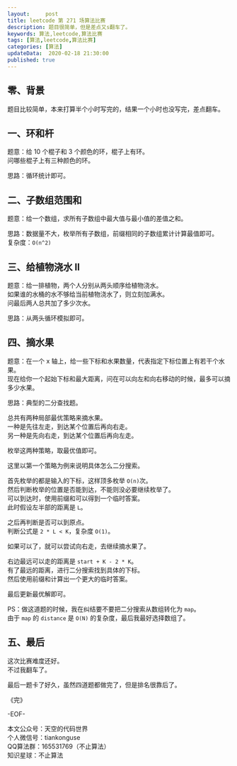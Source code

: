 ```yaml
---   
layout:     post  
title: leetcode 第 271 场算法比赛  
description: 题目很简单，但是差点又s翻车了。       
keywords: 算法,leetcode,算法比赛  
tags: [算法,leetcode,算法比赛]    
categories: [算法]  
updateData:  2020-02-18 21:30:00  
published: true  
---  
```



## 零、背景  

题目比较简单，本来打算半个小时写完的，结果一个小时也没写完，差点翻车。  



## 一、环和杆  


题意：给 10 个棍子和 3 个颜色的环，棍子上有环。  
问哪些棍子上有三种颜色的环。  


思路：循环统计即可。  


## 二、子数组范围和  


题意：给一个数组，求所有子数组中最大值与最小值的差值之和。  


思路：数据量不大，枚举所有子数组，前缀相同的子数组累计计算最值即可。  
复杂度：`O(n^2)`  


## 三、给植物浇水 II  

题意：给一排植物，两个人分别从两头顺序给植物浇水。  
如果谁的水桶的水不够给当前植物浇水了，则立刻加满水。  
问最后两人总共加了多少次水。  


思路：从两头循环模拟即可。  


## 四、摘水果  


题意：在一个 x 轴上，给一些下标和水果数量，代表指定下标位置上有若干个水果。  
现在给你一个起始下标和最大距离，问在可以向左和向右移动的时候，最多可以摘多少水果。  



思路：典型的二分查找题。  


总共有两种局部最优策略来摘水果。  
一种是先往左走，到达某个位置后再向右走。  
另一种是先向右走，到达某个位置后再向左走。  


枚举这两种策略，取最优值即可。  


这里以第一个策略为例来说明具体怎么二分搜索。  


首先枚举的都是输入的下标，这样顶多枚举 `O(n)`次。  
然后判断枚举的位置是否能到达，不能则没必要继续枚举了。  
可以到达时，使用前缀和可以得到一个临时答案。  
此时假设左半部的距离是 `L`。  


之后再判断是否可以到原点。  
判断公式是 `2 * L < K`，复杂度 `O(1)`。  


如果可以了，就可以尝试向右走，去继续摘水果了。  


右边最远可以走的距离是 `start + K - 2 * K`。  
有了最远的距离，进行二分搜索找到具体的下标。  
然后使用前缀和计算出一个更大的临时答案。  


最后更新最优解即可。  


PS：做这道题的时候，我在纠结要不要把二分搜索从数组转化为 `map`。  
由于 `map` 的 `distance` 是 `O(N)` 的复杂度，最后我最好选择数组了。  



## 五、最后  


这次比赛难度还好。  
不过我翻车了。  


最后一题卡了好久，虽然四道题都做完了，但是排名很靠后了。  




《完》  


-EOF-  



本文公众号：天空的代码世界  
个人微信号：tiankonguse  
QQ算法群：165531769（不止算法）  
知识星球：不止算法  

